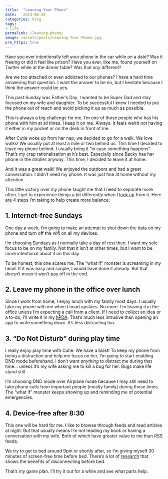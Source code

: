```yaml
---
title:  "Leaving Your Phone"
date:   2014-06-20
categories: blog
tags:
- life
permalink: /leaving-phone/
image: /assets/posts/Leaving-Your-Phone.jpg
pre_https: true
---
```


Have you ever intentionally left your phone in the car while on a date? Was it freeing or did it feel like prison? Have you ever, like me, found yourself on Twitter while at the dinner table? Was that any different?

<!--more-->

Are we too attached or even addicted to our phones? I have a hard time answering that question. I want the answer to be no, but I hesitate because I think the answer could be yes.

This past Sunday was Father’s Day. I wanted to be Super Dad and stay focused on my wife and daughter. To be successful I knew I needed to put the phone out of reach and avoid picking it up as much as possible.

This is always a big challenge for me. I’m one of those people who has his phone with him at all times. I keep it on me. Always. It feels weird not having it either in my pocket or on the desk in front of me.

After Cutie woke up from her nap, we decided to go for a walk. We love walks! We usually put at least a mile or two behind us. This time I decided to leave my phone behind. I usually bring it “in case something happens”. That’s my crap rationalization at it’s best. Especially since Becky has her phone in the stroller anyway. This time, I decided to leave it at home.

And it was a great walk! We enjoyed the outdoors and had a great conversation. I didn’t need my phone. It was just fine at home without my attention.

This little victory over my phone taught me that I need to separate more often. I get to experience things a bit differently when I [look up](https://www.youtube.com/watch?v=Z7dLU6fk9QY) from it. Here are 4 steps I’m taking to help create more balance:

## 1\. Internet-free Sundays

One day a week, I’m going to make an attempt to shut down the data on my phone and turn off the wifi on all my devices.

I’m choosing Sundays as I normally take a day of rest then. I want my sole focus to be on my family. Not that it isn’t at other times, but I want to be more intentional about it on this day.

To be honest, this one scares me. The “what if” monster is screaming in my head. If it was easy and simple, I would have done it already. But that doesn’t mean it won’t pay off in the end.

## 2\. Leave my phone in the office over lunch

Since I work from home, I enjoy lunch with my family most days. I usually take my phone with me when I head upstairs. No more. I’m leaving it in the office unless I’m expecting a call from a client. If I need to collect an idea or a to-do, I’ll write it in my [hPDA](http://en.wikipedia.org/wiki/Hipster_PDA). That’s much less intrusive than opening an app to write something down. It’s less distracting too.

## 3\. “Do Not Disturb” during play time

I really enjoy play time with Cutie. We have a blast! To keep my phone from being a distraction and help me focus on her, I’m going to start enabling DND mode beforehand. I don’t want _anything_ to distract me during that time... unless it’s my wife asking me to kill a bug for her. Bugs make life stand still.

I’m choosing DND mode over Airplane mode because I may still need to take phone calls from important people (mostly family) during those times. The “what if” monster keeps showing up and reminding me of potential emergencies.

## 4\. Device-free after 8:30

This one will be hard for me. I like to browse through feeds and read articles at night. But that usually means I’m not reading my book or having a conversation with my wife. Both of which have greater value to me than RSS feeds.

We try to get to bed around 9pm or shortly after, so I’m giving myself 30 minutes of screen-free time before bed. There’s a lot of [research](http://www.reuters.com/article/2011/03/07/us-sleep-technology-idUSTRE7260RH20110307) that shows the benefits of disconnecting before bed.

That’s my game plan. I’ll try it out for a while and see what parts help.